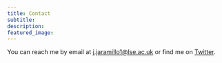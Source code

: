 ```yaml
---
title: Contact
subtitle: 
description: 
featured_image:
---
```




You can reach me by email at [j.jaramillo1@lse.ac.uk](mailto:j.jaramillo1@lse.ac.uk) or find me on [Twitter](https://twitter.com/julia_jarame).